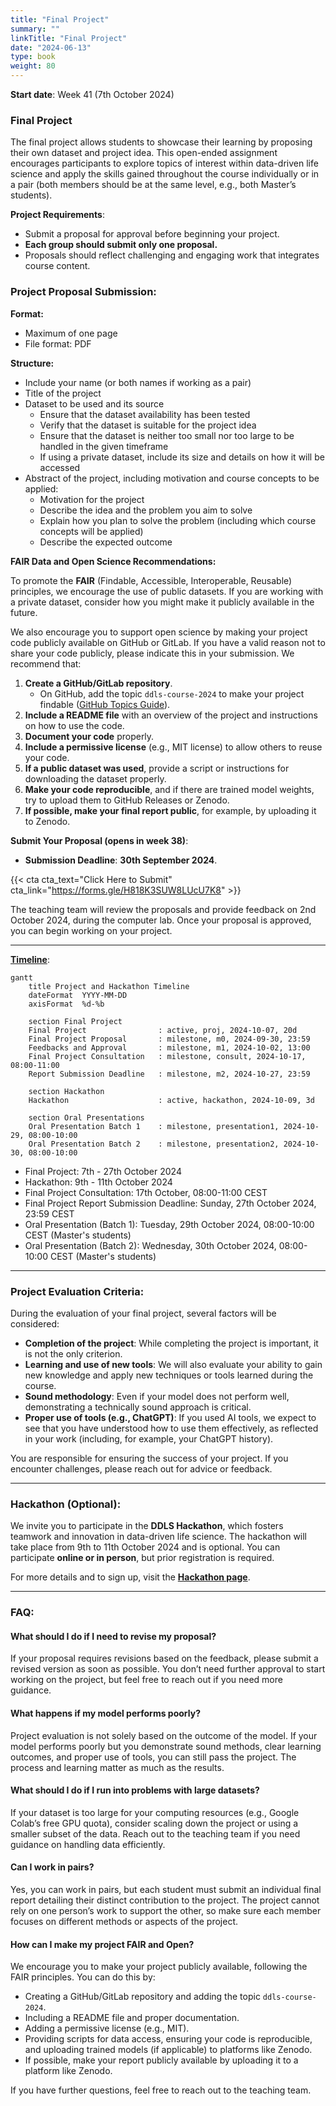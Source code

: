 ```yaml
---
title: "Final Project"
summary: ""
linkTitle: "Final Project"
date: "2024-06-13"
type: book
weight: 80
---
```


<!-- updated: 14.09.2024 -->

**Start date**: Week 41 (7th October 2024)

### Final Project

The final project allows students to showcase their learning by proposing their own dataset and project idea. This open-ended assignment encourages participants to explore topics of interest within data-driven life science and apply the skills gained throughout the course individually or in a pair (both members should be at the same level, e.g., both Master’s students).

**Project Requirements**:
- Submit a proposal for approval before beginning your project.
- **Each group should submit only one proposal.**
- Proposals should reflect challenging and engaging work that integrates course content.

### Project Proposal Submission:

**Format:**

- Maximum of one page
- File format: PDF

**Structure:**

- Include your name (or both names if working as a pair)
- Title of the project
- Dataset to be used and its source
    - Ensure that the dataset availability has been tested
    - Verify that the dataset is suitable for the project idea
    - Ensure that the dataset is neither too small nor too large to be handled in the given timeframe
    - If using a private dataset, include its size and details on how it will be accessed
- Abstract of the project, including motivation and course concepts to be applied:
    - Motivation for the project
    - Describe the idea and the problem you aim to solve
    - Explain how you plan to solve the problem (including which course concepts will be applied)
    - Describe the expected outcome

**FAIR Data and Open Science Recommendations:**

To promote the **FAIR** (Findable, Accessible, Interoperable, Reusable) principles, we encourage the use of public datasets. If you are working with a private dataset, consider how you might make it publicly available in the future.

We also encourage you to support open science by making your project code publicly available on GitHub or GitLab. If you have a valid reason not to share your code publicly, please indicate this in your submission. We recommend that:
1. **Create a GitHub/GitLab repository**.
    - On GitHub, add the topic `ddls-course-2024` to make your project findable ([GitHub Topics Guide](https://docs.github.com/en/repositories/managing-your-repositorys-settings-and-features/customizing-your-repository/classifying-your-repository-with-topics)).
2. **Include a README file** with an overview of the project and instructions on how to use the code.
3. **Document your code** properly.
4. **Include a permissive license** (e.g., MIT license) to allow others to reuse your code.
5. **If a public dataset was used**, provide a script or instructions for downloading the dataset properly.
6. **Make your code reproducible**, and if there are trained model weights, try to upload them to GitHub Releases or Zenodo.
7. **If possible, make your final report public**, for example, by uploading it to Zenodo.

**Submit Your Proposal (opens in week 38)**:

- **Submission Deadline**: **30th September 2024**.

{{< cta cta_text="Click Here to Submit" cta_link="https://forms.gle/H818K3SUW8LUcU7K8" >}}

The teaching team will review the proposals and provide feedback on 2nd October 2024, during the computer lab. Once your proposal is approved, you can begin working on your project.

---

**[Timeline](../schedule/)**:

```mermaid
gantt
    title Project and Hackathon Timeline
    dateFormat  YYYY-MM-DD
    axisFormat  %d-%b

    section Final Project
    Final Project                : active, proj, 2024-10-07, 20d
    Final Project Proposal       : milestone, m0, 2024-09-30, 23:59
    Feedbacks and Approval       : milestone, m1, 2024-10-02, 13:00
    Final Project Consultation   : milestone, consult, 2024-10-17, 08:00-11:00
    Report Submission Deadline   : milestone, m2, 2024-10-27, 23:59

    section Hackathon
    Hackathon                    : active, hackathon, 2024-10-09, 3d

    section Oral Presentations
    Oral Presentation Batch 1    : milestone, presentation1, 2024-10-29, 08:00-10:00
    Oral Presentation Batch 2    : milestone, presentation2, 2024-10-30, 08:00-10:00
```

- Final Project: 7th - 27th October 2024
- Hackathon: 9th - 11th October 2024
- Final Project Consultation: 17th October, 08:00-11:00 CEST
- Final Project Report Submission Deadline: Sunday, 27th October 2024, 23:59 CEST
- Oral Presentation (Batch 1): Tuesday, 29th October 2024, 08:00-10:00 CEST (Master's students)
- Oral Presentation (Batch 2): Wednesday, 30th October 2024, 08:00-10:00 CEST (Master's students)

---

### Project Evaluation Criteria:

During the evaluation of your final project, several factors will be considered:
- **Completion of the project**: While completing the project is important, it is not the only criterion.
- **Learning and use of new tools**: We will also evaluate your ability to gain new knowledge and apply new techniques or tools learned during the course.
- **Sound methodology**: Even if your model does not perform well, demonstrating a technically sound approach is critical.
- **Proper use of tools (e.g., ChatGPT)**: If you used AI tools, we expect to see that you have understood how to use them effectively, as reflected in your work (including, for example, your ChatGPT history).

You are responsible for ensuring the success of your project. If you encounter challenges, please reach out for advice or feedback.

---

### Hackathon (Optional):

We invite you to participate in the **DDLS Hackathon**, which fosters teamwork and innovation in data-driven life science. The hackathon will take place from 9th to 11th October 2024 and is optional. You can participate **online or in person**, but prior registration is required.

For more details and to sign up, visit the **[Hackathon page](../hackathon/)**.

---

### FAQ:

#### **What should I do if I need to revise my proposal?**
If your proposal requires revisions based on the feedback, please submit a revised version as soon as possible. You don’t need further approval to start working on the project, but feel free to reach out if you need more guidance.

#### **What happens if my model performs poorly?**
Project evaluation is not solely based on the outcome of the model. If your model performs poorly but you demonstrate sound methods, clear learning outcomes, and proper use of tools, you can still pass the project. The process and learning matter as much as the results.

#### **What should I do if I run into problems with large datasets?**
If your dataset is too large for your computing resources (e.g., Google Colab’s free GPU quota), consider scaling down the project or using a smaller subset of the data. Reach out to the teaching team if you need guidance on handling data efficiently.

#### **Can I work in pairs?**
Yes, you can work in pairs, but each student must submit an individual final report detailing their distinct contribution to the project. The project cannot rely on one person’s work to support the other, so make sure each member focuses on different methods or aspects of the project.

#### **How can I make my project FAIR and Open?**
We encourage you to make your project publicly available, following the FAIR principles. You can do this by:
- Creating a GitHub/GitLab repository and adding the topic `ddls-course-2024`.
- Including a README file and proper documentation.
- Adding a permissive license (e.g., MIT).
- Providing scripts for data access, ensuring your code is reproducible, and uploading trained models (if applicable) to platforms like Zenodo.
- If possible, make your report publicly available by uploading it to a platform like Zenodo.

If you have further questions, feel free to reach out to the teaching team.

